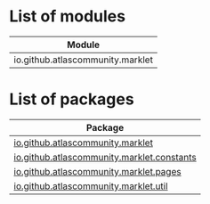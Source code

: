 List of modules
===============
| Module                           |
| -------------------------------- |
| io.github.atlascommunity.marklet |

List of packages
================
| Package                                                                                           |
| ------------------------------------------------------------------------------------------------- |
| [io.github.atlascommunity.marklet](io/github/atlascommunity/marklet/Index.md)                     |
| [io.github.atlascommunity.marklet.constants](io/github/atlascommunity/marklet/constants/Index.md) |
| [io.github.atlascommunity.marklet.pages](io/github/atlascommunity/marklet/pages/Index.md)         |
| [io.github.atlascommunity.marklet.util](io/github/atlascommunity/marklet/util/Index.md)           |